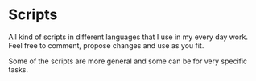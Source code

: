 # Scripts

All kind of scripts in different languages that I use in my every day work. Feel free to comment, propose changes and use as you fit.

Some of the scripts are more general and some can be for very specific tasks.
